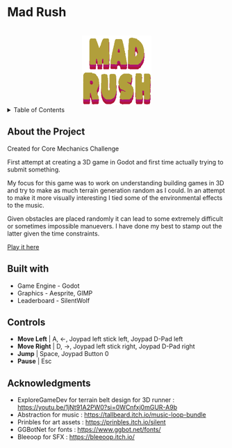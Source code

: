 # Mad Rush

<a id="readme-top"></a>

<!-- PROJECT LOGO -->
<br />
<div align="center">
  <a href="https://github.com/finalsabbath/3d-runner">
    <img src="raw_assets/mad-rush-new-color-logo.png" alt="Logo" width="160" height="160">
  </a>
</div>

<!-- TABLE OF CONTENTS -->
<details>
  <summary>Table of Contents</summary>
  <ol>
    <li>
      <a href="#about-the-project">About The Project</a>
      <ul>
        <li><a href="#built-with">Built With</a></li>
      </ul>
    </li>
    <li><a href="#controls">Controls</a></li>
    <li><a href="#acknowledgments">Acknowledgments</a></li>
  </ol>
</details>

## About the Project

<a id="about-the-project"></a>
Created for Core Mechanics Challenge

First attempt at creating a 3D game in Godot and first time actually trying to submit something.

My focus for this game was to work on understanding building games in 3D and try to make as much terrain generation random as I could. In an attempt to make it more visually interesting I tied some of the environmental effects to the music.

Given obstacles are placed randomly it can lead to some extremely difficult or sometimes impossible manuevers. I have done my best to stamp out the latter given the time constraints.

<a href="https://finalsabbath.itch.io/mad-rush">Play it here</a>

## Built with

<a id="built-with"></a>

- Game Engine - Godot
- Graphics - Aesprite, GIMP
- Leaderboard - SilentWolf

## Controls

<a id="controls"></a>

- **Move Left** | A, ←, Joypad left stick left, Joypad D-Pad left
- **Move Right** | D, →, Joypad left stick right, Joypad D-Pad right
- **Jump** | Space, Joypad Button 0
- **Pause** | Esc

## Acknowledgments

<a id="acknowledgments"></a>

- ExploreGameDev for terrain belt design for 3D runner : https://youtu.be/1jNt91A2PW0?si=0WCnfxj0mGUR-A9b
- Abstraction for music : https://tallbeard.itch.io/music-loop-bundle
- Prinbles for art assets : https://prinbles.itch.io/silent
- GGBotNet for fonts : https://www.ggbot.net/fonts/
- Bleeoop for SFX : https://bleeoop.itch.io/
